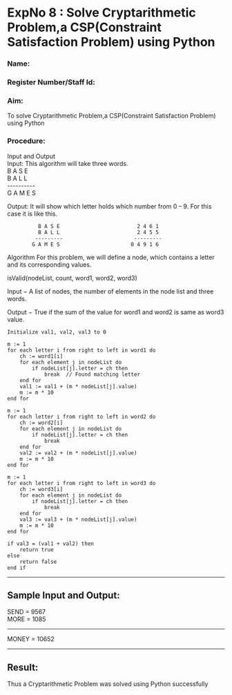 <h1>ExpNo 8 : Solve Cryptarithmetic Problem,a CSP(Constraint Satisfaction Problem) using Python</h1> 
<h3>Name:               </h3>
<h3>Register Number/Staff Id:       </h3>
<H3>Aim:</H3>
<p>
    To solve Cryptarithmetic Problem,a CSP(Constraint Satisfaction Problem) using Python
</p>
<h3>Procedure:</h3>
Input and Output
<br>Input:
This algorithm will take three words.
<br> B A S E<br>
    B A L L<br>
           ----------<br>
           G A M E S<br>

Output:
It will show which letter holds which number from 0 – 9.
For this case it is like this.

              B A S E                         2 4 6 1
              B A L L                         2 4 5 5
             ---------                       ---------
            G A M E S                       0 4 9 1 6
Algorithm
For this problem, we will define a node, which contains a letter and its corresponding values.<br>

isValid(nodeList, count, word1, word2, word3)<br>

Input − A list of nodes, the number of elements in the node list and three words.<br>

Output − True if the sum of the value for word1 and word2 is same as word3 value.<br>
```
Initialize val1, val2, val3 to 0

m := 1
for each letter i from right to left in word1 do
    ch := word1[i]
    for each element j in nodeList do
        if nodeList[j].letter = ch then
            break  // Found matching letter
    end for
    val1 := val1 + (m * nodeList[j].value)
    m := m * 10
end for

m := 1
for each letter i from right to left in word2 do
    ch := word2[i]
    for each element j in nodeList do
        if nodeList[j].letter = ch then
            break
    end for
    val2 := val2 + (m * nodeList[j].value)
    m := m * 10
end for

m := 1
for each letter i from right to left in word3 do
    ch := word3[i]
    for each element j in nodeList do
        if nodeList[j].letter = ch then
            break
    end for
    val3 := val3 + (m * nodeList[j].value)
    m := m * 10
end for

if val3 = (val1 + val2) then
    return true
else
    return false
end if
```
<hr>
<h2>Sample Input and Output:</h2>
SEND = 9567<br>
MORE = 1085<br>
<hr>
MONEY = 10652<br>
<hr>
<h2>Result:</h2>
<p> Thus a Cryptarithmetic Problem was solved using Python successfully</p>
